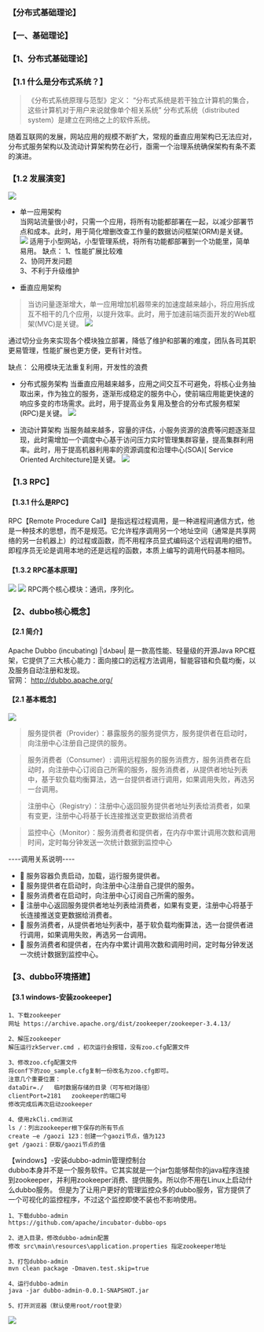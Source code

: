 ### 【分布式基础理论】

### 【一、基础理论】
### 【1、分布式基础理论】
### 【1.1 什么是分布式系统？】
>《分布式系统原理与范型》定义：
“分布式系统是若干独立计算机的集合，这些计算机对于用户来说就像单个相关系统”
分布式系统（distributed system）是建立在网络之上的软件系统。

随着互联网的发展，网站应用的规模不断扩大，常规的垂直应用架构已无法应对，分布式服务架构以及流动计算架构势在必行，亟需一个治理系统确保架构有条不紊的演进。

### 【1.2 发展演变】
![](../99-【img】/dubbo/01-dubbo-fazhanyanbian.png)

- 单一应用架构      
当网站流量很小时，只需一个应用，将所有功能都部署在一起，以减少部署节点和成本。此时，用于简化增删改查工作量的数据访问框架(ORM)是关键。
![](../99-【img】/dubbo/02-dubbo-danti.png)
适用于小型网站，小型管理系统，将所有功能都部署到一个功能里，简单易用。
缺点： 1、性能扩展比较难       
       2、协同开发问题     
       3、不利于升级维护

- 垂直应用架构
> 当访问量逐渐增大，单一应用增加机器带来的加速度越来越小，将应用拆成互不相干的几个应用，以提升效率。此时，用于加速前端页面开发的Web框架(MVC)是关键。
![](../99-【img】/dubbo/03-dubbo-chuizhi.png)

通过切分业务来实现各个模块独立部署，降低了维护和部署的难度，团队各司其职更易管理，性能扩展也更方便，更有针对性。

缺点： 公用模块无法重复利用，开发性的浪费

- 分布式服务架构
当垂直应用越来越多，应用之间交互不可避免，将核心业务抽取出来，作为独立的服务，逐渐形成稳定的服务中心，使前端应用能更快速的响应多变的市场需求。此时，用于提高业务复用及整合的分布式服务框架(RPC)是关键。
![](../99-【img】/dubbo/04-dubbo-distribute.png)

- 流动计算架构
当服务越来越多，容量的评估，小服务资源的浪费等问题逐渐显现，此时需增加一个调度中心基于访问压力实时管理集群容量，提高集群利用率。此时，用于提高机器利用率的资源调度和治理中心(SOA)[ Service Oriented Architecture]是关键。
![](../99-【img】/dubbo/05-dubbo-flow.png)

### 【1.3 RPC】
#### 【1.3.1 什么是RPC】
RPC【Remote Procedure Call】是指远程过程调用，是一种进程间通信方式，他是一种技术的思想，而不是规范。它允许程序调用另一个地址空间（通常是共享网络的另一台机器上）的过程或函数，而不用程序员显式编码这个远程调用的细节。即程序员无论是调用本地的还是远程的函数，本质上编写的调用代码基本相同。

#### 【1.3.2 RPC基本原理】
![](../99-【img】/dubbo/06-dubbo-yuanli.png)
![](../99-【img】/dubbo/07-dubbo-hexin.png)
RPC两个核心模块：通讯，序列化。


### 【2、dubbo核心概念】
#### 【2.1 简介】
Apache Dubbo (incubating) |ˈdʌbəʊ| 是一款高性能、轻量级的开源Java RPC框架，它提供了三大核心能力：面向接口的远程方法调用，智能容错和负载均衡，以及服务自动注册和发现。        
官网：
http://dubbo.apache.org/
#### 【2.1 基本概念】
![](../99-【img】/dubbo/08-dubbo-archtecture.png)

> 服务提供者（Provider）：暴露服务的服务提供方，服务提供者在启动时，向注册中心注册自己提供的服务。

> 服务消费者（Consumer）: 调用远程服务的服务消费方，服务消费者在启动时，向注册中心订阅自己所需的服务，服务消费者，从提供者地址列表中，基于软负载均衡算法，选一台提供者进行调用，如果调用失败，再选另一台调用。   

> 注册中心（Registry）：注册中心返回服务提供者地址列表给消费者，如果有变更，注册中心将基于长连接推送变更数据给消费者     

>监控中心（Monitor）：服务消费者和提供者，在内存中累计调用次数和调用时间，定时每分钟发送一次统计数据到监控中心

----调用关系说明----
- 	服务容器负责启动，加载，运行服务提供者。
- 	服务提供者在启动时，向注册中心注册自己提供的服务。
- 	服务消费者在启动时，向注册中心订阅自己所需的服务。
- 	注册中心返回服务提供者地址列表给消费者，如果有变更，注册中心将基于长连接推送变更数据给消费者。
- 	服务消费者，从提供者地址列表中，基于软负载均衡算法，选一台提供者进行调用，如果调用失败，再选另一台调用。
- 	服务消费者和提供者，在内存中累计调用次数和调用时间，定时每分钟发送一次统计数据到监控中心。

### 【3、dubbo环境搭建】
#### 【3.1 windows-安装zookeeper】
```
1、下载zookeeper
网址 https://archive.apache.org/dist/zookeeper/zookeeper-3.4.13/ 

2、解压zookeeper
解压运行zkServer.cmd ，初次运行会报错，没有zoo.cfg配置文件

3、修改zoo.cfg配置文件
将conf下的zoo_sample.cfg复制一份改名为zoo.cfg即可。
注意几个重要位置：
dataDir=./   临时数据存储的目录（可写相对路径）
clientPort=2181   zookeeper的端口号
修改完成后再次启动zookeeper

4、使用zkCli.cmd测试
ls /：列出zookeeper根下保存的所有节点
create –e /gaozi 123：创建一个gaozi节点，值为123
get /gaozi：获取/gaozi节点的值
```
        

【windows】-安装dubbo-admin管理控制台    
dubbo本身并不是一个服务软件。它其实就是一个jar包能够帮你的java程序连接到zookeeper，并利用zookeeper消费、提供服务。所以你不用在Linux上启动什么dubbo服务。
但是为了让用户更好的管理监控众多的dubbo服务，官方提供了一个可视化的监控程序，不过这个监控即使不装也不影响使用。
```
1、下载dubbo-admin
https://github.com/apache/incubator-dubbo-ops 

2、进入目录，修改dubbo-admin配置
修改 src\main\resources\application.properties 指定zookeeper地址

3、打包dubbo-admin
mvn clean package -Dmaven.test.skip=true 

4、运行dubbo-admin
java -jar dubbo-admin-0.0.1-SNAPSHOT.jar

5、打开浏览器（默认使用root/root登录）
```
![](../99-【img】/dubbo/10-dubbo-admin-control.png)


